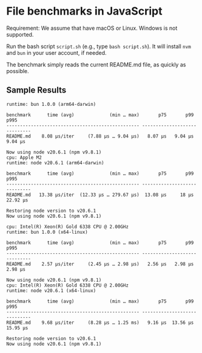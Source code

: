 # File benchmarks in JavaScript

Requirement: We assume that have macOS or Linux. Windows is not supported.


Run the bash script `script.sh` (e.g., type `bash script.sh`). It will install `nvm` and `bun` in your user account, if needed. 

The benchmark simply reads the current README.md file, as quickly as possible.


## Sample Results

```
runtime: bun 1.0.0 (arm64-darwin)

benchmark      time (avg)             (min … max)       p75       p99      p995
------------------------------------------------- -----------------------------
README.md    8.08 µs/iter     (7.88 µs … 9.04 µs)   8.07 µs   9.04 µs   9.04 µs

Now using node v20.6.1 (npm v9.8.1)
cpu: Apple M2
runtime: node v20.6.1 (arm64-darwin)

benchmark      time (avg)             (min … max)       p75       p99      p995
------------------------------------------------- -----------------------------
README.md   13.38 µs/iter  (12.33 µs … 279.67 µs)  13.08 µs     18 µs  22.92 µs

Restoring node version to v20.6.1
Now using node v20.6.1 (npm v9.8.1)
```


```
cpu: Intel(R) Xeon(R) Gold 6338 CPU @ 2.00GHz
runtime: bun 1.0.0 (x64-linux)

benchmark      time (avg)             (min … max)       p75       p99      p995
------------------------------------------------- -----------------------------
README.md    2.57 µs/iter     (2.45 µs … 2.98 µs)   2.56 µs   2.98 µs   2.98 µs

Now using node v20.6.1 (npm v9.8.1)
cpu: Intel(R) Xeon(R) Gold 6338 CPU @ 2.00GHz
runtime: node v20.6.1 (x64-linux)

benchmark      time (avg)             (min … max)       p75       p99      p995
------------------------------------------------- -----------------------------
README.md    9.68 µs/iter     (8.28 µs … 1.25 ms)   9.16 µs  13.56 µs  15.95 µs

Restoring node version to v20.6.1
Now using node v20.6.1 (npm v9.8.1)
```
